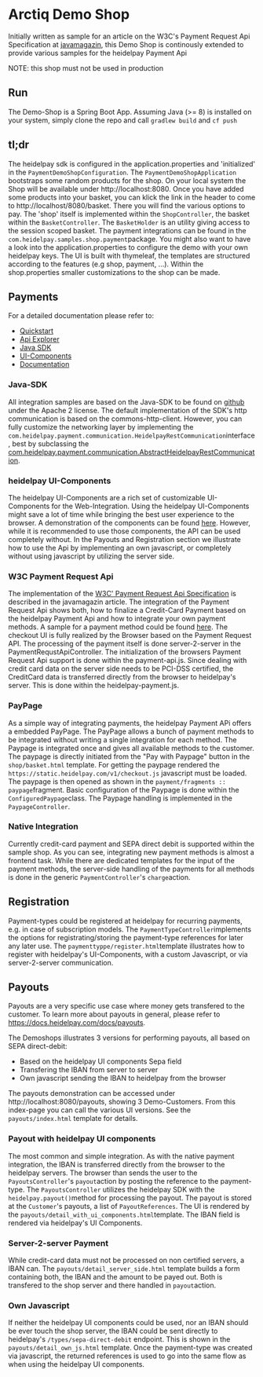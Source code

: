 # Arctiq Demo Shop

Initially written as sample for an article on the W3C's Payment Request Api Specification at [javamagazin](https://jaxenter.de/ausgaben/java-magazin-9-19), this Demo Shop is continously extended to provide various samples for the heidelpay Payment Api

NOTE: this shop must not be used in production

## Run
The Demo-Shop is a Spring Boot App. Assuming Java (>= 8) is installed on your system, simply clone the repo and call `gradlew build` and `cf push`

## tl;dr
The heidelpay sdk is configured in the application.properties and 'initialized' in the `PaymentDemoShopConfiguration`. The `PaymentDemoShopApplication` bootstraps some random products for the shop. On your local system the Shop will be available under http://localhost:8080. Once you have added some products into your basket, you can klick the link in the header to come to http://localhost/8080/basket. There you will find the various options to pay.
The 'shop' itself is implemented within the `ShopController`, the basket within the `BasketController`. The `BasketHolder` is an utility giving access to the session scoped basket.
The payment integrations can be found in the `com.heidelpay.samples.shop.payment`package. You might also want to have a look into the application.properties to configure the demo with your own heidelpay keys.
The UI is built with thymeleaf, the templates are structured according to the features (e.g shop, payment, ...). Within the shop.properties smaller customizations to the shop can be made. 

## Payments

For a detailed documentation please refer to: 

* [Quickstart](https://docs.heidelpay.com/docs/quickstart)
* [Api Explorer](https://docs.heidelpay.com/reference)
* [Java SDK](https://docs.heidelpay.com/docs/java-sdk)
* [UI-Components](https://docs.heidelpay.com/docs/web-integration)
* [Documentation](https://docs.heidelpay.com/docs)

### Java-SDK
All integration samples are based on the Java-SDK to be found on [github](https://github.com/heidelpay/heidelpayJava) under the Apache 2 license. The default implementation of the SDK's http communication is based on the commons-http-client. However, you can fully customize the networking layer by implementing the `com.heidelpay.payment.communication.HeidelpayRestCommunication`interface, best by subclassing the [com.heidelpay.payment.communication.AbstractHeidelpayRestCommunication](https://github.com/heidelpay/heidelpayJava/blob/master/src/main/java/com/heidelpay/payment/communication/AbstractHeidelpayRestCommunication.java).

### heidelpay UI-Components
The heidelpay UI-Components are a rich set of customizable UI-Components for the Web-Integration. Using the heidelpay UI-Components might save a lot of time while bringing the best user experience to the browser. A demonstration of the components can be found [here](https://static.heidelpay.com/demo/).
However, while it is recommended to use those components, the API can be used completely without. In the Payouts and Registration section we illustrate how to use the Api by implementing an own javascript, or completely without using javascript by utilizing the server side. 

### W3C Payment Request Api

The implementation of the [W3C' Payment Request Api Specification](https://www.w3.org/TR/payment-request) is described in the javamagazin article. The integration of the Payment Request Api shows both, how to finalize a Credit-Card Payment based on the heidelpay Payment Api and how to integrate your own payment methods. A sample for a payment method could be found [here](https://github.com/heidelpay/sample-payment-request-api).
The checkout UI is fully realized by the Browser based on the Payment Request API. The processing of the payment itself is done server-2-server in the PaymentRequstApiController. The initialization of the browsers Payment Request Api support is done within the payment-api.js. Since dealing with credit card data on the server side needs to be PCI-DSS certified, the CreditCard data is transferred directly from the browser to heidelpay's server. This is done within the heidelpay-payment.js.

### PayPage
As a simple way of integrating payments, the heidelpay Payment APi offers a embedded PayPage. The PayPage allows a bunch of payment methods to be integrated without writing a single integration for each method. The Paypage is integrated once and gives all available methods to the customer.
The paypage is directly initiated from the "Pay with Paypage" button in the `shop/basket.html` template. For getting the paypage rendered the `https://static.heidelpay.com/v1/checkout.js` javascript must be loaded. The paypage is then opened as shown in the `payment/fragments :: paypage`fragment.
Basic configuration of the Paypage is done within the `ConfiguredPaypage`class. The Paypage handling is implemented in the `PaypageController`.


### Native Integration
Currently credit-card payment and SEPA direct debit is supported within the sample shop. As you can see, integrating new payment methods is almost a frontend task. While there are dedicated templates for the input of the payment methods, the server-side handling of the payments for all methods is done in the generic `PaymentController`'s `charge`action.

## Registration
Payment-types could be registered at heidelpay for recurring payments, e.g. in case of subscription models. The `PaymentTypeController`implements the options for registrating/storing the payment-type references for later any later use. The `paymenttyppe/register.html`template illustrates how to register with heidelpay's UI-Components, with a custom Javascript, or via server-2-server communication.

## Payouts
Payouts are a very specific use case where money gets transfered to the customer. 
To learn more about payouts in general, please refer to https://docs.heidelpay.com/docs/payouts.

The Demoshops illustrates 3 versions for performing payouts, all based on SEPA direct-debit:

* Based on the heidelpay UI components Sepa field
* Transfering the IBAN from server to server
* Own javascript sending the IBAN to heidelpay from the browser

The payouts demonstration can be accessed under http://localhost:8080/payouts, showing 3 Demo-Customers. From this index-page you can call the various UI versions. See the `payouts/index.html` template for details.

### Payout with heidelpay UI components
The most common and simple integration. As with the native payment integration, the IBAN is transferred directly from the browser to the heidelpay servers. The browser than sends the user to the `PayoutsController`'s `payout`action by posting the reference to the payment-type.
The `PayoutsController` utilizes the heidelpay SDK with the `heidelpay.payout()`method for processing the payout. The payout is stored at the `Customer`'s payouts, a list of `PayoutReferences`. 
The UI is rendered by the `payouts/detail_with_ui_components.html`template. The IBAN field is rendered via heidelpay's UI Components.

### Server-2-server Payment
While credit-card data must not be processed on non certified servers, a IBAN can. The `payouts/detail_server_side.html` template builds a form containing both, the IBAN and the amount to be payed out. Both is transfered to the shop server and there handled in `payout`action.

### Own Javascript
If neither the heidelpay UI components could be used, nor an IBAN should be ever touch the shop server, the IBAN could be sent directly to heidelpay's `/types/sepa-direct-debit` endpoint. This is shown in the `payouts/detail_own_js.html` template. Once the payment-type was created via javascript, the returned references is used to go into the same flow as when using the heidelpay UI components. 
